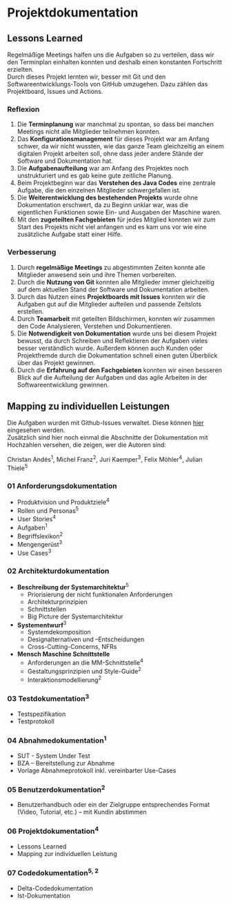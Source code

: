 # Projektdokumentation

## Lessons Learned

Regelmäßige Meetings halfen uns die Aufgaben so zu verteilen, dass wir den Terminplan einhalten konnten und deshalb einen konstanten Fortschritt erzielten.
<br>
Durch dieses Projekt lernten wir, besser mit Git und den Softwareentwicklungs-Tools von GitHub umzugehen. Dazu zählen das Projektboard, Issues und Actions. 
<br>

### Reflexion

1. Die **Terminplanung** war manchmal zu spontan, so dass bei manchen Meetings nicht alle Mitglieder teilnehmen konnten.
2. Das **Konfigurationsmanagement** für dieses Projekt war am Anfang schwer, da wir nicht wussten, wie das ganze Team gleichzeitig an einem digitalen Projekt arbeiten soll, ohne dass jeder andere Stände der Software und Dokumentation hat.
3. Die **Aufgabenaufteilung** war am Anfang des Projektes noch unstrukturiert und es gab keine gute zeitliche Planung.
4. Beim Projektbeginn war das **Verstehen des Java Codes** eine zentrale Aufgabe, die den einzelnen Mitglieder schwergefallen ist.
5. Die **Weiterentwicklung des bestehenden Projekts** wurde ohne Dokumentation erschwert, da zu Beginn unklar war, was die eigentlichen Funktionen sowie Ein- und Ausgaben der Maschine waren.
6. Mit den **zugeteilten Fachgebieten** für jedes Mitglied konnten wir zum Start des Projekts nicht viel anfangen und es kam uns vor wie eine zusätzliche Aufgabe statt einer Hilfe.

### Verbesserung

1. Durch **regelmäßige Meetings** zu abgestimmten Zeiten konnte alle Mitglieder anwesend sein und ihre Themen vorbereiten.
2. Durch die **Nutzung von Git** konnten alle Mitglieder immer gleichzeitig auf dem aktuellen Stand der Software und Dokumentation arbeiten.
3. Durch das Nutzen eines **Projektboards mit Issues** konnten wir die Aufgaben gut auf die Mitglieder aufteilen und passende Zeitslots erstellen.
4. Durch **Teamarbeit** mit geteilten Bildschirmen, konnten wir zusammen den Code Analysieren, Verstehen und Dokumentieren.
5. Die **Notwendigkeit von Dokumentation** wurde uns bei diesem Projekt bewusst, da durch Schreiben und Reflektieren der Aufgaben vieles besser verständlich wurde. Außerdem können auch Kunden oder Projektfremde durch die Dokumentation schnell einen guten Überblick über das Projekt gewinnen.
6. Durch die **Erfahrung auf den Fachgebieten** konnten wir einen besseren Blick auf die Aufteilung der Aufgaben und das agile Arbeiten in der Softwareentwicklung gewinnen.



## Mapping zu individuellen Leistungen

Die Aufgaben wurden mit Github-Issues verwaltet. Diese können [hier](https://github.com/thieleju/ATM/issues?q=) eingesehen werden. <br>
Zusätzlich sind hier noch einmal die Abschnitte der Dokumentation mit Hochzahlen versehen, die zeigen, wer die Autoren sind:

Christan Andés<sup>1</sup>, Michel Franz<sup>2</sup>, Juri Kaemper<sup>3</sup>, Felix Möhler<sup>4</sup>, Julian Thiele<sup>5</sup>

### 01 Anforderungsdokumentation

- Produktvision und Produktziele<sup>4</sup>
- Rollen und Personas<sup>5</sup>
- User Stories<sup>4</sup>
- Aufgaben<sup>1</sup>
- Begriffslexikon<sup>2</sup>
- Mengengerüst<sup>3</sup>
- Use Cases<sup>3</sup>

### 02 Architekturdokumentation

- **Beschreibung der Systemarchitektur**<sup>5</sup>
    - Priorisierung der nicht funktionalen Anforderungen
    - Architekturprinzipien
    - Schnittstellen
    - Big Picture der Systemarchitektur
- **Systementwurf**<sup>3</sup>
    - Systemdekomposition
    - Designalternativen und –Entscheidungen
    - Cross-Cutting-Concerns, NFRs
- **Mensch Maschine Schnittstelle**
    - Anforderungen an die MM-Schnittstelle<sup>4</sup>
    - Gestaltungsprinzipien und Style-Guide<sup>2</sup>
    - Interaktionsmodellierung<sup>2</sup>

### 03 Testdokumentation<sup>3</sup>
- Testspezifikation
- Testprotokoll

### 04 Abnahmedokumentation<sup>1</sup>
- SUT - System Under Test
- BZA – Bereitstellung zur Abnahme
- Vorlage Abnahmeprotokoll inkl. vereinbarter Use-Cases

### 05 Benutzerdokumentation<sup>2</sup>
- Benutzerhandbuch oder ein der Zielgruppe entsprechendes Format (Video, Tutorial, etc.) – mit Kundin abstimmen

### 06 Projektdokumentation<sup>4</sup>
- Lessons Learned
- Mapping zur individuellen Leistung

### 07 Codedokumentation<sup>5, 2</sup>
- Delta-Codedokumentation
- Ist-Dokumentation
